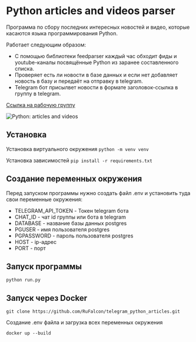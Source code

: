 Python articles and videos parser
=============================== 

Программа по сбору последних интересных новостей и видео, которые касаются языка программирования Python.

Работает следующим образом: 
- С помощью библиотеки feedparser каждый час обходит фиды и youtube-каналы посвящённые Python из заранее составленного списка.
- Проверяет есть ли новости в базе данных и если нет добавляет новость в базу и передаёт на отправку в telegram.
- Telegram бот присылвет новости в формате заголовок-ссылка в группу в telegram.

[Ссылка на рабочую группу](https://web.telegram.org/#/im?p=@python_articles_and_videos)

![Python: articles and videos](https://www.dataoptimal.com/wp-content/uploads/python-programming-for-beginners-2019.jpg "Python: articles and videos")


## Установка
Установка виртуального окружения
`python -m venv venv`

Установка зависимостей
`pip install -r requirements.txt`

## Создание переменных окружения
Перед запуском программы нужно создать файл .env и установить туда свои переменные окружения:
- TELEGRAM_API_TOKEN - Токен telegram бота
- CHAT_ID - чат id группы или бота в telegram
- DATABASE - название базы данных postgres
- PGUSER - имя пользователя postgres
- PGPASSWORD - пароль пользователя postgres
- HOST - ip-адрес
- PORT - порт

## Запуск программы
`python run.py`

## Запуск через Docker
`git clone https://github.com/RuFalcon/telegram_python_articles.git`

Создание .env файла и загрузка всех переменных окружения

`docker up --build`
